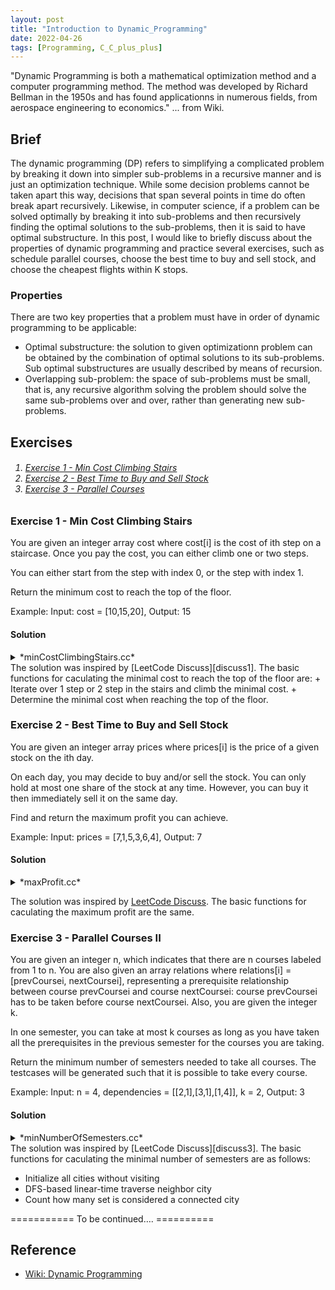 ```yaml
---
layout: post
title: "Introduction to Dynamic_Programming"
date: 2022-04-26
tags: [Programming, C_C_plus_plus]
---
```


"Dynamic Programming is both a mathematical optimization method and a computer programming method. The method was developed by Richard Bellman in the 1950s and has found applicationns in numerous fields, from aerospace engineering to economics." ... from Wiki.

## Brief ##
The dynamic programming (DP) refers to simplifying a complicated problem by breaking it down into simpler sub-problems in a recursive manner and is just an optimization technique. While some decision problems cannot be taken apart this way, decisions that span several points in time do often break apart recursively. Likewise, in computer science, if a problem can be solved optimally by breaking it into sub-problems and then recursively finding the optimal solutions to the sub-problems, then it is said to have optimal substructure.  In this post, I would like to briefly discuss about the properties of dynamic programming and practice several exercises, such as schedule parallel courses, choose the best time to buy and sell stock, and choose the cheapest flights within K stops. 

### Properties ###
There are two key properties that a problem must have in order of dynamic programming to be applicable:
+ Optimal substructure: the solution to given optimizationn problem can be obtained by the combination of optimal solutions to its sub-problems. Sub optimal substructures are usually described by means of recursion.
+ Overlapping sub-problem: the space of sub-problems must be small, that is, any recursive algorithm solving the problem should solve the same sub-problems over and over, rather than generating new sub-problems.

## Exercises ##
<h6><ol>
    <li><a href="#exercise1">Exercise 1 - Min Cost Climbing Stairs</a></li>
    <li><a href="#exercise2">Exercise 2 - Best Time to Buy and Sell Stock</a></li>
    <li><a href="#exercise3">Exercise 3 - Parallel Courses</a></li>
</ol></h6>

### <a name="exercise1">Exercise 1 - Min Cost Climbing Stairs</a> ###
You are given an integer array cost where cost[i] is the cost of ith step on a staircase. Once you pay the cost, you can either climb one or two steps.

You can either start from the step with index 0, or the step with index 1.

Return the minimum cost to reach the top of the floor.

Example: Input: cost = [10,15,20], Output: 15

#### Solution ####
<details markdown=block>
<summary markdown=span>*minCostClimbingStairs.cc*</summary>
<div class="language-shell highlighter-rouge"><pre class="highlight"><code class="hljs ruby"><span class="nb" style="font-size: 60%">int Solutions::minCostClimbingStairs( std::vector&lt;int&gt; & cost) {
    int n = cost.size();
    std::vector&lt;int&gt; dp = cost;
    for (int i = 2; i &lt; n; i++) {
        dp[i] += std::min(dp[i-2], dp[i-1]);
    }
    return std::min(dp[n-2], dp[n-1]);
}</span></code></pre></div></details>
The solution was inspired by [LeetCode Discuss][discuss1]. The basic functions for caculating the minimal cost to reach the top of the floor are:
+ Iterate over 1 step or 2 step in the stairs and climb the minimal cost.
+ Determine the minimal cost when reaching the top of the floor.

### <a name="exercise2">Exercise 2 - Best Time to Buy and Sell Stock</a> ###
You are given an integer array prices where prices[i] is the price of a given stock on the ith day.

On each day, you may decide to buy and/or sell the stock. You can only hold at most one share of the stock at any time. However, you can buy it then immediately sell it on the same day.

Find and return the maximum profit you can achieve.

Example: Input: prices = [7,1,5,3,6,4], Output: 7

#### Solution ####
<details markdown=block>
<summary markdown=span>*maxProfit.cc*</summary>
<div class="language-shell highlighter-rouge"><pre class="highlight"><code class="hljs ruby"><span class="nb" style="font-size: 60%">int Solutions::maxProfit( std::vector&lt;int&gt; & prices) {
    int curHold = INT_MIN, curProfit = 0;
    for (const int stockprice: prices) {
        int prevHold = curHold, preProfit = curProfit;
        // either keep holding stock in hand, or buy in new stock today at stock price
        curHold = std::max(prevHold, preProfit - stockprice);
        // either keep having no stock in hand, or sell out the stock today at stock price
        curProfit = std::max(preProfit, prevHold + stockprice);
    }
    // Max profit must come from notHold
    return curProfit;
}</span></code></pre></div></details>

The solution was inspired by [LeetCode Discuss][discuss2]. The basic functions for caculating the maximum profit are the same.

### <a name="exercise3">Exercise 3 - Parallel Courses II</a> ###
You are given an integer n, which indicates that there are n courses labeled from 1 to n. You are also given an array relations where relations[i] = [prevCoursei, nextCoursei], representing a prerequisite relationship between course prevCoursei and course nextCoursei: course prevCoursei has to be taken before course nextCoursei. Also, you are given the integer k.

In one semester, you can take at most k courses as long as you have taken all the prerequisites in the previous semester for the courses you are taking.

Return the minimum number of semesters needed to take all courses. The testcases will be generated such that it is possible to take every course.

Example: Input: n = 4, dependencies = [[2,1],[3,1],[1,4]], k = 2, Output: 3

#### Solution ####

<details markdown=block>
<summary markdown=span>*minNumberOfSemesters.cc*</summary>
<div class="language-shell highlighter-rouge"><pre class="highlight"><code class="hljs ruby"><span class="nb" style="font-size: 60%">int find_min_semester( std::vector&lt; std::vector&lt;int&gt; &gt; relations, std::vector&lt;int&gt; & bitmask, int mask, int k, int n) {
    // finish when all courses are taken
    if (mask == ((1 &lt;&lt; n) - 1)) return 0;
    // Memorization of taken courses
    if (bitmask[mask] != -1) return  bitmask[mask];
    // Initialize all vertices with indegree 0
    std::vector&lt;int&gt; indegree(n, 0);
    // Update the indegree
    for (int i = 0; i &lt; n; ++i) {
        // skip the courses have been taken
        if (mask & (1 &lt;&lt; i)) continue;
        for (auto &elem : relations[i]) indegree[elem] ++;
    }
    // For a mask of all courses with 0-indegree
    int temp = 0;
    for (int i = 0; i &lt; n; ++i) {
        // iterate through all the courses with zero indegree and have't been taken
        if (indegree[i] == 0 && !(mask & (1&lt;&lt;i))) temp = temp | (1&lt;&lt;i);
    }
    int courses = temp;
    // count of courses with 0-indegree
    int count = __builtin_popcount(courses);
    int semester = INT_MAX;
    if (count &gt; k) {
        // (Overlapping sub-problem) iterate through all submasks (sub-problem) of temp
        while (courses) {
            courses = (courses - 1) & temp;
            count = __builtin_popcount(courses);
            if (count != k) continue;
            semester = std::min(semester, 1 + find_min_semester(relations, bitmask, mask|courses, k, n));
        }
    } else {
        semester = std::min(semester, 1 + find_min_semester(relations, bitmask, mask|courses, k, n));
    }
    return bitmask[mask] = semester;
}
int Solutions::minNumberOfSemesters(int n, std::vector&lt; std::vector&lt;int&gt; &gt; & relations, int k) {
    // No dependencies
    if (relations.size() == 0) return n % k == 0 ? n / k: n/ k + 1;
    std::vector&lt; std::vector&lt;int&gt; &gt; adjacent(n);
    std::vector&lt;int&gt; bitmask;
    for (auto &course : relations) {
        adjacent[course[0] - 1].push_back(course[1] - 1); // graph
    }
    // initial bitmask that all of courses haven't been taken
    bitmask.assign(1&lt;&lt;n, -1);
    return find_min_semester(adjacent, bitmask, 0, k, n);
}</span></code></pre></div></details>
The solution was inspired by [LeetCode Discuss][discuss3]. The basic functions for caculating the minimal number of semesters are as follows:

+ Initialize all cities without visiting
+ DFS-based linear-time traverse neighbor city
+ Count how many set is considered a connected city

=========== To be continued…. ==========

## Reference ##
+ [Wiki: Dynamic Programming](https://en.wikipedia.org/wiki/Dynamic_programming)

[discuss1]:https://leetcode.com/problems/min-cost-climbing-stairs/discuss/1256650/C%2B%2B-Simple-and-Short-Dynamic-Programming-Solution "https://leetcode.com/problems/min-cost-climbing-stairs/discuss/1256650/C%2B%2B-Simple-and-Short-Dynamic-Programming-Solution"

[discuss2]:https://leetcode.com/problems/best-time-to-buy-and-sell-stock-ii/discuss/803206/PythonJSGoC%2B%2B-O(n)-by-DP-w-Visualization "https://leetcode.com/problems/best-time-to-buy-and-sell-stock-ii/discuss/803206/PythonJSGoC%2B%2B-O(n)-by-DP-w-Visualization"

[discuss3]:https://leetcode.com/problems/parallel-courses-ii/discuss/719159/DP-solution-with-memoization-and-bitmasks-With-C%2B%2B-code-20-ms-runtime "https://leetcode.com/problems/parallel-courses-ii/discuss/719159/DP-solution-with-memoization-and-bitmasks-With-C%2B%2B-code-20-ms-runtime"
